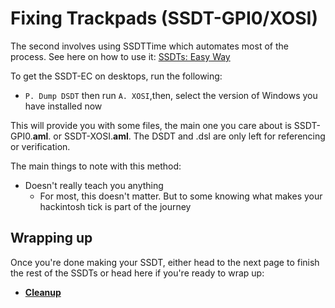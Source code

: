 # Fixing Trackpads (SSDT-GPI0/XOSI)

The second involves using SSDTTime which automates most of the process. See here on how to use it: [SSDTs: Easy Way](/ssdt-methods/ssdt-easy.md)

To get the SSDT-EC on desktops, run the following:

* `P. Dump DSDT` then run `A. XOSI`,then, select the version of Windows you have installed now

This will provide you with some files, the main one you care about is SSDT-GPI0.**aml**. or SSDT-XOSI.**aml**. The DSDT and .dsl are only left for referencing or verification.

The main things to note with this method:

* Doesn't really teach you anything
  * For most, this doesn't matter. But to some knowing what makes your hackintosh tick is part of the journey

## Wrapping up

Once you're done making your SSDT, either head to the next page to finish the rest of the SSDTs or head here if you're ready to wrap up:

* [**Cleanup**](/cleanup.md)
